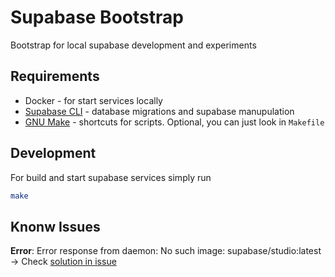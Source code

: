# Supabase Bootstrap

Bootstrap for local supabase development and experiments

## Requirements

* Docker - for start services locally
* [Supabase CLI](https://github.com/supabase/cli) - database migrations and supabase manupulation
* [GNU Make](https://www.gnu.org/software/make/manual/make.html) - shortcuts for scripts. Optional, you can just look in `Makefile`

## Development

For build and start supabase services simply run

```bash
make
```

## Knonw Issues

**Error**: Error response from daemon: No such image: supabase/studio:latest
-> Check [solution in issue](https://github.com/supabase/cli/issues/86)

